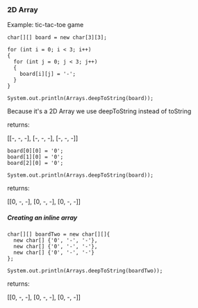 ### 2D Array

Example: tic-tac-toe game

```
char[][] board = new char[3][3];

for (int i = 0; i < 3; i++)
{
  for (int j = 0; j < 3; j++)
  {
    board[i][j] = '-';
  }
}

System.out.println(Arrays.deepToString(board));
```
Because it's a 2D Array we use deepToString instead of toString

returns:

[[-, -, -], [-, -, -], [-, -, -]]

```
board[0][0] = '0';
board[1][0] = '0';
board[2][0] = '0';

System.out.println(Arrays.deepToString(board));
```

returns:

[[0, -, -], [0, -, -], [0, -, -]]



##### Creating an inline array
```
char[][] boardTwo = new char[][]{
  new char[] {'0', '-', '-'},
  new char[] {'0', '-', '-'},
  new char[] {'0', '-', '-'}
};

System.out.println(Arrays.deepToString(boardTwo));
```


returns:

[[0, -, -], [0, -, -], [0, -, -]]

